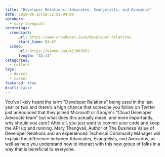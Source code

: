 ```yaml
---
title: "Developer Relations: Advocates, Evangelists, and Avocados"
date: 2019-06-25T18:52:51-04:00
speakers:
  - mary-thengvall
recordings:
  crowdcast:
      url: https://www.crowdcast.io/e/developer-relations
      start_time: 03:07
  vimeo:
      url: https://vimeo.com/411803981
      length: "32:11"
categories:
  - culture
tags:
  - devrel
  - career
featured: true
draft: false
---
```


You've likely heard the term "Developer Relations" being used in the last year or two and there's a high chance that someone you follow on Twitter just announced that they joined Microsoft or Google's "Cloud Developer Advocate team" but what does this actually mean, and more importantly, why should you care? After all, you just want to commit your code and keep the API up and running. Mary Thengvall, Author of The Business Value of Developer Relations and an experienced Technical Community Manager will explain the difference between Advocates, Evangelists, and Avocados, as well as help you understand how to interact with this new group of folks in a way that is beneficial to everyone.
